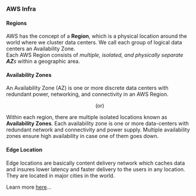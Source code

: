 ### AWS Infra

<!--- #region --->
#### Regions
AWS has the concept of a **Region**, which is a physical location around the world where we cluster data centers. We call each group of logical data centers an Availability Zone. <br />
Each AWS Region consists of _multiple, isolated, and physically separate **AZ**s_ within a geographic area.
<!--- #region --->

<!--- #az --->
#### Availability Zones
An Availability Zone (AZ) is one or more discrete data centers with redundant power, networking, and connectivity in an AWS Region.

<p align="center">(or)</p>

Within each region, there are multiple isolated locations known as **Availability Zones**. Each availability zone is one or more data-centers with redundant network and connectivity and power supply. Multiple availability zones ensure high availability in case one of them goes down.
<!--- #az --->


<!--- #edgelocation --->
#### Edge Location
Edge locations are basically content delivery network which caches data and insures lower latency and faster delivery to the users in any location. They are located in major cities in the world.
<!--- #edgelocation --->

Learn more [here](https://aws.amazon.com/about-aws/global-infrastructure/regions_az/#:~:text=AWS%20has%20the%20concept%20of,AZs%20within%20a%20geographic%20area.)...
